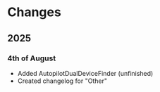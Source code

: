 # Changes

## 2025

### 4th of August

* Added AutopilotDualDeviceFinder (unfinished)
* Created changelog for "Other"
